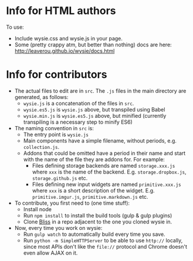 # Info for HTML authors

To use:

- Include wysie.css and wysie.js in your page.
- Some (pretty crappy atm, but better than nothing) docs are here: http://leaverou.github.io/wysie/docs.html

# Info for contributors

- The actual files to edit are in `src`. The `.js` files in the main directory are generated, as follows:
	- `wysie.js` is a concatenation of the files in `src`.
	- `wysie.es5.js` is `wysie.js` above, but transpiled using Babel
	- `wysie.min.js` is `wysie.es5.js` above, but minified (currently transpiling is a necessary step to minify ES6)
- The naming convention in `src` is:
	- The entry point is `wysie.js`
	- Main components have a simple filename, without periods, e.g. `collection.js`.
	- Addons that could be omitted have a period in their name and start with the name of the file they are addons for. For example:
		- Files defining storage backends are named `storage.xxx.js` where `xxx` is the name of the backend. E.g. `storage.dropbox.js`, `storage.github.js` etc.
		- Files defining new input widgets are named `primitive.xxx.js` where `xxx` is a short description of the widget. E.g. `primitive.imgur.js`, `primitive.markdown.js` etc.
- To contribute, you first need to (one time stuff):
	- Install node
	- Run `npm install` to install the build tools (gulp & gulp plugins)
	- Clone [Bliss](https://github.com/leaverou/bliss) in a repo adjacent to the one you cloned wysie in.
- Now, every time you work on wysie:
	- Run `gulp watch` to automatically build every time you save.
	- Run `python -m SimpleHTTPServer` to be able to use `http://` locally, since most APIs don't like the `file://` protocol and Chrome doesn't even allow AJAX on it.
